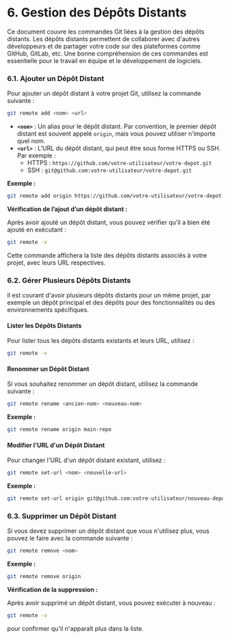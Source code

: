 # 6. Gestion des Dépôts Distants

Ce document couvre les commandes Git liées à la gestion des dépôts distants. Les dépôts distants permettent de collaborer avec d'autres développeurs et de partager votre code sur des plateformes comme GitHub, GitLab, etc. Une bonne compréhension de ces commandes est essentielle pour le travail en équipe et le développement de logiciels.

### 6.1. Ajouter un Dépôt Distant

Pour ajouter un dépôt distant à votre projet Git, utilisez la commande suivante :

```bash
git remote add <nom> <url>
```

- **`<nom>`** : Un alias pour le dépôt distant. Par convention, le premier dépôt distant est souvent appelé `origin`, mais vous pouvez utiliser n'importe quel nom.
- **`<url>`** : L'URL du dépôt distant, qui peut être sous forme HTTPS ou SSH. Par exemple :
  - HTTPS : `https://github.com/votre-utilisateur/votre-depot.git`
  - SSH : `git@github.com:votre-utilisateur/votre-depot.git`

**Exemple :**

```bash
git remote add origin https://github.com/votre-utilisateur/votre-depot.git
```

**Vérification de l’ajout d’un dépôt distant :**

Après avoir ajouté un dépôt distant, vous pouvez vérifier qu'il a bien été ajouté en exécutant :

```bash
git remote -v
```

Cette commande affichera la liste des dépôts distants associés à votre projet, avec leurs URL respectives.

### 6.2. Gérer Plusieurs Dépôts Distants

Il est courant d'avoir plusieurs dépôts distants pour un même projet, par exemple un dépôt principal et des dépôts pour des fonctionnalités ou des environnements spécifiques.

#### Lister les Dépôts Distants

Pour lister tous les dépôts distants existants et leurs URL, utilisez :

```bash
git remote -v
```

#### Renommer un Dépôt Distant

Si vous souhaitez renommer un dépôt distant, utilisez la commande suivante :

```bash
git remote rename <ancien-nom> <nouveau-nom>
```

**Exemple :**

```bash
git remote rename origin main-repo
```

#### Modifier l'URL d'un Dépôt Distant

Pour changer l'URL d'un dépôt distant existant, utilisez :

```bash
git remote set-url <nom> <nouvelle-url>
```

**Exemple :**

```bash
git remote set-url origin git@github.com:votre-utilisateur/nouveau-depot.git
```

### 6.3. Supprimer un Dépôt Distant

Si vous devez supprimer un dépôt distant que vous n'utilisez plus, vous pouvez le faire avec la commande suivante :

```bash
git remote remove <nom>
```

**Exemple :**

```bash
git remote remove origin
```

**Vérification de la suppression :**

Après avoir supprimé un dépôt distant, vous pouvez exécuter à nouveau :

```bash
git remote -v
```

pour confirmer qu'il n'apparaît plus dans la liste.

